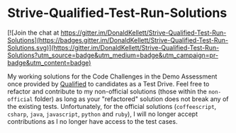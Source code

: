 # Strive-Qualified-Test-Run-Solutions

[![Join the chat at https://gitter.im/DonaldKellett/Strive-Qualified-Test-Run-Solutions](https://badges.gitter.im/DonaldKellett/Strive-Qualified-Test-Run-Solutions.svg)](https://gitter.im/DonaldKellett/Strive-Qualified-Test-Run-Solutions?utm_source=badge&utm_medium=badge&utm_campaign=pr-badge&utm_content=badge)

My working solutions for the Code Challenges in the Demo Assessment once provided by [Qualified](http://qualified.io) to candidates as a Test Drive.  Feel free to refactor and contribute to my non-official solutions (those within the `non-official` folder) as long as your "refactored" solution does not break any of the existing tests.  Unfortunately, for the official solutions (`coffeescript`, `csharp`, `java`, `javascript`, `python` and `ruby`), I will no longer accept contributions as I no longer have access to the test cases.
